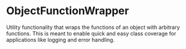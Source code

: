 # ObjectFunctionWrapper
Utility functionality that wraps the functions of an object with arbitrary functions. This is meant to enable quick and easy class coverage for applications like logging and error handling.
